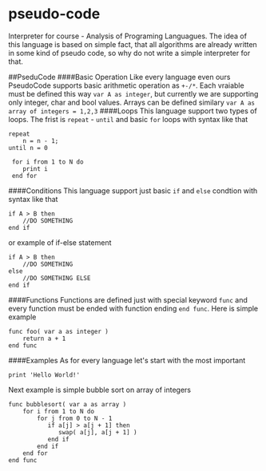 # pseudo-code
Interpreter for course - Analysis of Programing Languagues.
The idea of this language is based on simple fact, that all algorithms are already written in some kind of pseudo code, so why do not write a simple interpreter for that.

##PseduCode
####Basic Operation
Like every language even ours PseudoCode supports basic arithmetic operation as ```+-/*```.
Each vraiable must be defined this way ```var A as integer```, but currently we are supporting only integer, char and bool values.
Arrays can be defined similary ```var A as array of integers = 1,2,3```
####Loops
This language support two types of loops. The frist is ```repeat``` - ```until``` and basic ```for``` loops with syntax like that
```
repeat
    n = n - 1;
until n = 0
```
```
 for i from 1 to N do
    print i
 end for
```

####Conditions
This language support just basic ```if``` and ```else``` condtion with syntax like that
```
if A > B then      
    //DO SOMETHING
end if
```
or example of if-else statement
```
if A > B then      
    //DO SOMETHING
else
    //DO SOMETHING ELSE
end if
```
####Functions
Functions are defined just with special keyword ```func``` and every function must be ended with function ending ```end func```. Here is simple example
```
func foo( var a as integer )
    return a + 1
end func
```
####Examples
As for every language let's start with the most important
```
print 'Hello World!'
```
Next example is simple bubble sort on array of integers
```
func bubblesort( var a as array )
    for i from 1 to N do
        for j from 0 to N - 1
           if a[j] > a[j + 1] then
              swap( a[j], a[j + 1] )
           end if
        end if
    end for   
end func
```


